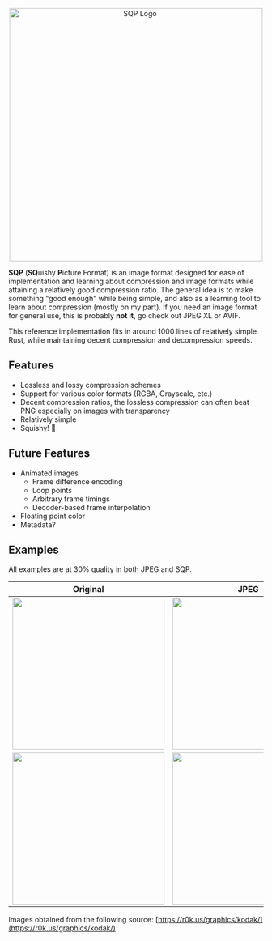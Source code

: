 <p align="center">
  <img title="SQP" alt="SQP Logo" width="500px" src="https://github.com/user-attachments/assets/85abfb2f-6240-42d7-bdef-2103d6f83765">
</p>

**SQP** (**SQ**uishy **P**icture Format) is an image format designed 
for ease of implementation and learning about compression and image formats
while attaining a relatively good compression ratio. The general idea is to
make something "good enough" while being simple, and also as a learning tool
to learn about compression (mostly on my part). If you need an image format
for general use, this is probably **not it**, go check out JPEG XL or AVIF.

This reference implementation fits in around 1000 lines of relatively 
simple Rust, while maintaining decent compression and decompression
speeds.

## Features
- Lossless and lossy compression schemes
- Support for various color formats (RGBA, Grayscale, etc.)
- Decent compression ratios, the lossless compression can often beat PNG
  especially on images with transparency
- Relatively simple
- Squishy! 🍡

## Future Features
- Animated images
  - Frame difference encoding
  - Loop points
  - Arbitrary frame timings
  - Decoder-based frame interpolation
- Floating point color
- Metadata?

## Examples
All examples are at 30% quality in both JPEG and SQP.

| Original | JPEG | SQP |
|----------|--------------|-------------|
| <img width="300px" src="https://github.com/user-attachments/assets/e4f7b620-4cf5-407d-851b-800c52c8a14d"> | <img width="300px" src="https://github.com/user-attachments/assets/84691e8c-2f73-4a1d-b979-0863066b159f"> | <img width="300px" src="https://github.com/user-attachments/assets/ccaa8770-b641-437f-80d1-3658f94c2e21"> |
| <img width="300px" src="https://github.com/user-attachments/assets/f0056e3b-8988-4d0d-88bf-bc73ac5b8be0"> | <img width="300px" src="https://github.com/user-attachments/assets/400c4072-ba69-45d7-8051-46a4e2867c7f"> | <img width="300px" src="https://github.com/user-attachments/assets/c4c84f64-7564-433a-a922-17da472578d9"> |

Images obtained from the following source:
[https://r0k.us/graphics/kodak/](https://r0k.us/graphics/kodak/)
